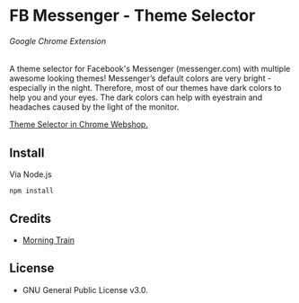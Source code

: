 # FB Messenger - Theme Selector
###### Google Chrome Extension
A theme selector for Facebook's Messenger (messenger.com) with multiple awesome looking themes!
Messenger’s default colors are very bright - especially in the night. Therefore, most of our themes have dark colors to help you and your eyes. The dark colors can help with eyestrain and headaches caused by the light of the monitor.

[Theme Selector in Chrome Webshop.](https://chrome.google.com/webstore/detail/facebook-messenger-theme/cghmigojnbaajmeigfphpaiepjjhcbpe)

## Install
Via Node.js
```
npm install
```

## Credits
* [Morning Train](https://morningtrain.dk/)


## License
* GNU General Public License v3.0.